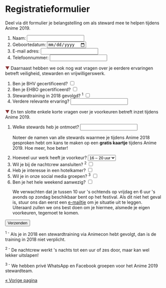 # Registratieformulier

Deel via dit formulier je belangstelling om als steward mee te helpen tijdens Anime 2019.

<p style="display: none" id="error" class="error">Eén van de velden was niet goed ingevuld, sorry! Probeer het nog eens.</p>
<script>
if (document.location.hash == '#error')
  document.getElementById('error').style.display = 'block';
</script>

<form action="registratie.php" method="post">
  <ol>
    <li>
      <label for="naam">Naam:</label>
      <input type="text" required name="naam" id="naam" />
    </li>
    <li>
      <label for="geboortedatum">Geboortedatum:</label>
      <input type="date" required name="geboortedatum" id="geboortedatum" />
    </li>
    <li>
      <label for="email">E-mail adres:</label>
      <input type="text" required name="email" id="email" />
    </li>
    <li>
      <label for="telefoonnummer">Telefoonnummer:</label>
      <input type="text" required name="telefoonnummer" id="telefoonnummer" />
    </li>
  </ol>

<span style="color: #883133">▼</span> Daarnaast hebben we ook nog wat vragen over je eerdere
ervaringen betreft veiligheid, stewarden en vrijwilligerswerk.

  <ol>
    <li>
      <label for="bhv">Ben je BHV gecertificeerd?</label>
      <input type="checkbox" name="bhv" id="bhv" />
    </li>
    <li>
      <label for="ehbo">Ben je EHBO gecertificeerd?</label>
      <input type="checkbox" name="ehbo" id="ehbo" />
    </li>
    <li>
      <label for="stewardtraining">Stewardtraining in 2018 gevolgd? <sup>1</sup></label>
      <input type="checkbox" name="stewardtraining" id="stewardtraining" />
    </li>
    <li>
      <label for="ervaring">Verdere relevante ervaring?</label>
      <input type="text" name="ervaring" id="ervaring" />
    </li>
  </ol>

<span style="color: #883133">▼</span> En ten slotte enkele korte vragen over je voorkeuren betreft
inzet tijdens Anime 2019.

  <ol>
    <li class="gratis-kaartje">
      <label for="kennis">Welke stewards heb je ontmoet?</label>
      <input type="text" name="kennis" id="kennis" />
      <p>
        Noteer de namen van alle stewards waarmee je tijdens Anime 2018 gesproken hebt om kans te
        maken op een <strong>gratis kaartje</strong> tijdens Anime 2019. Hoe meer, hoe beter!
      </p>
    </li>
    <li>
      <label for="uren">Hoeveel uur werk heeft je voorkeur?</label>
      <select name="uren" id="uren">
        <option>12 – 16 uur</option>
        <option selected>16 – 20 uur</option>
        <option>20+ uur</option>
      </select>
    </li>
    <li>
      <label for="night">Wil je bij de nachtcrew aansluiten? <sup>2</sup></label>
      <input type="checkbox" name="night" id="night" />
    </li>
    <li>
      <label for="hotel">Heb je interesse in een hotelkamer?</label>
      <input type="checkbox" name="hotel" id="hotel" />
    </li>
    <li>
      <label for="social">Wil je in onze social media groepen? <sup>3</sup></label>
      <input type="checkbox" name="social" id="social" />
    </li>
    <li class="aanwezigheid">
      <label for="aanwezig">Ben je het hele weekend aanwezig?</label>
      <input type="checkbox" name="aanwezig" id="aanwezig" />
      <p>
        We verwachten dat je tussen 10 uur 's ochtends op vrijdag en 6 uur 's avonds op zondag
        beschikbaar bent op het festival. Als dit niet het geval is, stuur ons dan eerst een
        <a href="mailto:security@animecon.nl">e-mailtje</a> om je situatie uit te leggen. Uiteraard
        zullen we ons best doen om je hiermee, alsmede je eigen voorkeuren, tegemoet te komen.
      </p>
    </li>
  </ol>

  <input type="submit" value="Verzenden" />
</form>

<sup>1 -</sup> Als je in 2018 een stewardtraining via Animecon hebt gevolgt, dan is de training in
2018 niet verplicht.</span>

<sup>2 -</sup> De nachtcrew werkt 's nachts tot een uur of zes door, maar kan wel lekker uitslapen!

<sup>3 -</sup> We hebben privé WhatsApp en Facebook groepen voor het Anime 2019 stewardteam.

[« Vorige pagina](index.html)
